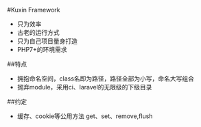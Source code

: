 #Kuxin Framework

- 只为效率
- 古老的运行方式
- 只为自己项目量身打造
- PHP7+的环境需求

##特点
- 拥抱命名空间，class名即为路径，路径全部为小写，命名大写组合
- 抛弃module，采用ci、laravel的无限级的下级目录



##约定
- 缓存、cookie等公用方法 get、set、remove,flush